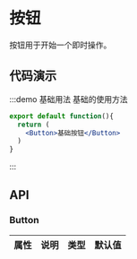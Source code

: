 # 按钮
按钮用于开始一个即时操作。

## 代码演示

:::demo 基础用法
基础的使用方法

```jsx
export default function(){
  return (
    <Button>基础按钮</Button>
  )
}
```
:::




## API

### Button
属性|说明|类型|默认值
-|-|-|-


